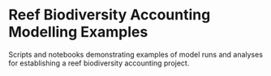 # Reef Biodiversity Accounting Modelling Examples
Scripts and notebooks demonstrating examples of model runs and analyses for establishing a reef biodiversity accounting project.
